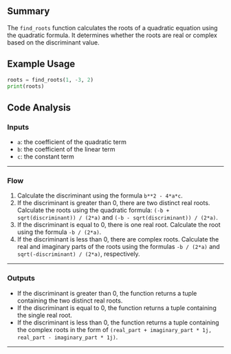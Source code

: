 ## Summary
The `find_roots` function calculates the roots of a quadratic equation using the quadratic formula. It determines whether the roots are real or complex based on the discriminant value.

## Example Usage
```python
roots = find_roots(1, -3, 2)
print(roots)
```

## Code Analysis
### Inputs
- `a`: the coefficient of the quadratic term
- `b`: the coefficient of the linear term
- `c`: the constant term
___
### Flow
1. Calculate the discriminant using the formula `b**2 - 4*a*c`.
2. If the discriminant is greater than 0, there are two distinct real roots. Calculate the roots using the quadratic formula: `(-b + sqrt(discriminant)) / (2*a)` and `(-b - sqrt(discriminant)) / (2*a)`.
3. If the discriminant is equal to 0, there is one real root. Calculate the root using the formula `-b / (2*a)`.
4. If the discriminant is less than 0, there are complex roots. Calculate the real and imaginary parts of the roots using the formulas `-b / (2*a)` and `sqrt(-discriminant) / (2*a)`, respectively.
___
### Outputs
- If the discriminant is greater than 0, the function returns a tuple containing the two distinct real roots.
- If the discriminant is equal to 0, the function returns a tuple containing the single real root.
- If the discriminant is less than 0, the function returns a tuple containing the complex roots in the form of `(real_part + imaginary_part * 1j, real_part - imaginary_part * 1j)`.
___
